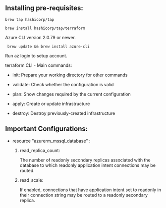 ## Installing pre-requisites:
`
    brew tap hashicorp/tap
`

`
    brew install hashicorp/tap/terraform
`   

Azure CLI version 2.0.79 or newer.

` 
brew update && brew install azure-cli
`

Run az login to setup account.


terraform CLI - Main commands:

  - init:          Prepare your working 
  directory for other commands

  - validate:      Check whether the configuration is valid

  - plan:          Show changes required by the current configuration

  - apply:         Create or update infrastructure

  - destroy:       Destroy previously-created infrastructure


## Important Configurations:

- resource "azurerm_mssql_database" :
    
    1. read_replica_count:

        The number of readonly secondary replicas associated with the database to which readonly application intent connections may be routed.

    2. read_scale:

        If enabled, connections that have application intent set to readonly in their connection string may be routed to a readonly secondary replica.

